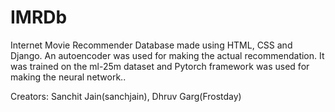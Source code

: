 # IMRDb
Internet Movie Recommender Database made using HTML, CSS and Django. An autoencoder was used for making the actual recommendation. It was trained on the ml-25m dataset and Pytorch framework was used for making the neural network..

Creators: Sanchit Jain(sanchjain), Dhruv Garg(Frostday)

